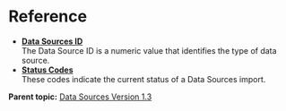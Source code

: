 # Reference

 

- **[Data Sources ID](c_data_sources_id.md)**  
The Data Source ID is a numeric value that identifies the type of data source.
- **[Status Codes](c_status_codes.md)**  
These codes indicate the current status of a Data Sources import.

**Parent topic:** [Data Sources Version 1.3](c_data_sources_api_1_3.md)

